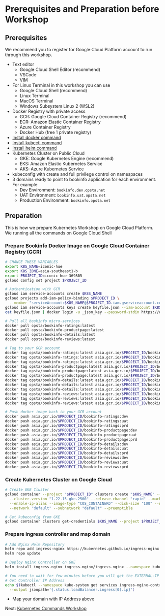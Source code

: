 # Prerequisites and Preparation before Workshop

## Prerequisites

We recommend you to register for Google Cloud Platform account to run through this workshop.

* Text editor
  * Google Cloud Shell Editor (recommend)
  * VSCode
  * VIM
* For Linux Terminal in this workshop you can use
  * Google Cloud Shell (recommend)
  * Linux Terminal
  * MacOS Terminal
  * Windows Subsystem Linux 2 (WSL2)
* Docker Registry with private access
  * GCR: Google Cloud Container Registry (recommend)
  * ECR: Amazon Elastic Container Registry
  * Azure Container Registry
  * Docker Hub (free 1 private registry)
* [Install docker command](https://docs.docker.com/engine/install/)
* [Install kubectl command](https://kubernetes.io/docs/tasks/tools/)
* [Install helm command](https://helm.sh/docs/intro/install/)
* Kubernetes Cluster on Public Cloud
  * GKE: Google Kubernetes Engine (recommend)
  * EKS: Amazon Elastic Kubernetes Service
  * AKS: Azure Kubernetes Service
* kubeconfig with create and full privilege control on namespaces
* 3 domains ready to point to bookinfo application for each environment. For example
  * Dev Environment: `bookinfo.dev.opsta.net`
  * UAT Environment: `bookinfo.uat.opsta.net`
  * Production Environment: `bookinfo.opsta.net`

## Preparation

This is how we prepare Kubernetes Workshop on Google Cloud Platform. We running all the commands on Google Cloud Shell

### Prepare Bookinfo Docker Image on Google Cloud Container Registry (GCR)

```bash
# CHANGE THESE VARIABLES
export K8S_NAME=iconic-hue
export K8S_ZONE=asia-southeast1-b
export PROJECT_ID=iconic-hue-369805
gcloud config set project $PROJECT_ID

# Authentication with GCR
gcloud iam service-accounts create $K8S_NAME
gcloud projects add-iam-policy-binding $PROJECT_ID \
  --member "serviceAccount:$K8S_NAME@$PROJECT_ID.iam.gserviceaccount.com" --role "roles/storage.admin"
gcloud iam service-accounts keys create keyfile.json --iam-account $K8S_NAME@$PROJECT_ID.iam.gserviceaccount.com
cat keyfile.json | docker login -u _json_key --password-stdin https://asia.gcr.io

# Pull all bookinfo micro-services
docker pull opsta/bookinfo-ratings:latest
docker pull opsta/bookinfo-productpage:latest
docker pull opsta/bookinfo-details:latest
docker pull opsta/bookinfo-reviews:latest

# Tag to your GCR account
docker tag opsta/bookinfo-ratings:latest asia.gcr.io/$PROJECT_ID/bookinfo-ratings:dev
docker tag opsta/bookinfo-ratings:latest asia.gcr.io/$PROJECT_ID/bookinfo-ratings:uat
docker tag opsta/bookinfo-ratings:latest asia.gcr.io/$PROJECT_ID/bookinfo-ratings:prd
docker tag opsta/bookinfo-productpage:latest asia.gcr.io/$PROJECT_ID/bookinfo-productpage:dev
docker tag opsta/bookinfo-productpage:latest asia.gcr.io/$PROJECT_ID/bookinfo-productpage:uat
docker tag opsta/bookinfo-productpage:latest asia.gcr.io/$PROJECT_ID/bookinfo-productpage:prd
docker tag opsta/bookinfo-details:latest asia.gcr.io/$PROJECT_ID/bookinfo-details:dev
docker tag opsta/bookinfo-details:latest asia.gcr.io/$PROJECT_ID/bookinfo-details:uat
docker tag opsta/bookinfo-details:latest asia.gcr.io/$PROJECT_ID/bookinfo-details:prd
docker tag opsta/bookinfo-reviews:latest asia.gcr.io/$PROJECT_ID/bookinfo-reviews:dev
docker tag opsta/bookinfo-reviews:latest asia.gcr.io/$PROJECT_ID/bookinfo-reviews:uat
docker tag opsta/bookinfo-reviews:latest asia.gcr.io/$PROJECT_ID/bookinfo-reviews:prd

# Push docker image back to your GCR account
docker push asia.gcr.io/$PROJECT_ID/bookinfo-ratings:dev
docker push asia.gcr.io/$PROJECT_ID/bookinfo-ratings:uat
docker push asia.gcr.io/$PROJECT_ID/bookinfo-ratings:prd
docker push asia.gcr.io/$PROJECT_ID/bookinfo-productpage:dev
docker push asia.gcr.io/$PROJECT_ID/bookinfo-productpage:uat
docker push asia.gcr.io/$PROJECT_ID/bookinfo-productpage:prd
docker push asia.gcr.io/$PROJECT_ID/bookinfo-details:dev
docker push asia.gcr.io/$PROJECT_ID/bookinfo-details:uat
docker push asia.gcr.io/$PROJECT_ID/bookinfo-details:prd
docker push asia.gcr.io/$PROJECT_ID/bookinfo-reviews:dev
docker push asia.gcr.io/$PROJECT_ID/bookinfo-reviews:uat
docker push asia.gcr.io/$PROJECT_ID/bookinfo-reviews:prd
```

### Create Kubernetes Cluster on Google Cloud
```bash
# Create GKE Cluster
gcloud container --project "$PROJECT_ID" clusters create "$K8S_NAME" --zone "$K8S_ZONE" \
  --cluster-version "1.22.15-gke.2500" --release-channel "rapid" --machine-type "e2-medium" \
  --enable-ip-alias --image-type "COS_CONTAINERD" --disk-size "100" --num-nodes "2" \
  --network "default" --subnetwork "default" --preemptible

# Get kubeconfig from GKE
gcloud container clusters get-credentials $K8S_NAME --project $PROJECT_ID --zone $K8S_ZONE
```

### Prepare ingress controller and map domain

```bash
# Add Nginx Helm Repesitory
helm repo add ingress-nginx https://kubernetes.github.io/ingress-nginx
helm repo update

# Deploy Nginx Controller on GKE
helm install ingress-nginx ingress-nginx/ingress-nginx --namespace kube-system

# You need to wait for few minutes before you will get the EXTERNAL-IP
# Get Controller IP Address
echo $(kubectl --namespace kube-system get services ingress-nginx-controller \
  --output jsonpath='{.status.loadBalancer.ingress[0].ip}')
```

* Map your domain with IP Address above

Next: [Kubernetes Commands Workshop](02-k8s-cli.md)